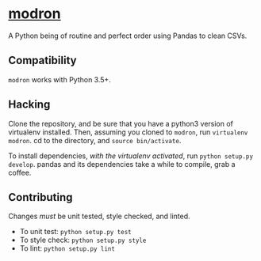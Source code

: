 # [modron](https://www.dandwiki.com/wiki/Modron_\(5e_Race\))

A Python being of routine and perfect order using Pandas to clean CSVs.

## Compatibility

`modron` works with Python 3.5+.

## Hacking

Clone the repository, and be sure that you have a python3 version of virtualenv
installed. Then, assuming you cloned to `modron`, run `virtualenv modron`. cd
to the directory, and `source bin/activate`.

To install dependencies, _with the virtualenv activated_, run
`python setup.py develop`. pandas and its dependencies take a while to
compile, grab a coffee.

## Contributing

Changes _must_ be unit tested, style checked, and linted.

* To unit test: `python setup.py test`
* To style check: `python setup.py style`
* To lint: `python setup.py lint`

